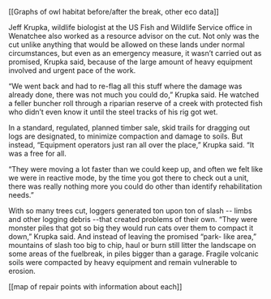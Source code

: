 [[Graphs of owl habitat before/after the break, other eco data]]

Jeff Krupka, wildlife biologist at the US Fish and Wildlife Service office in Wenatchee also worked as a resource advisor on the cut. Not only was the cut unlike anything that would be allowed on these lands under normal circumstances, but even as an emergency measure, it wasn’t carried out as promised, Krupka said, because of the large amount of heavy equipment involved and urgent pace of the work.

“We went back and had to re-flag all this stuff where the damage was already done, there was not much you could do,” Krupka said. He watched a feller buncher roll through a riparian reserve of a creek with protected fish who didn’t even know it until the steel tracks of his rig got wet. 

In a standard, regulated, planned timber sale, skid trails for dragging out logs are designated, to minimize compaction and damage to soils. But instead, “Equipment operators just ran all over the place,” Krupka said. “It was a free for all. 

“They were moving a lot faster than we could keep up, and often we felt like we were in reactive mode, by the time you got there to check out a unit, there was really nothing more you could do other than identify rehabilitation needs.”

With so many trees cut, loggers generated ton upon ton of slash -- limbs and other logging debris --that created problems of their own. “They were monster piles that got so big they would run cats over them to compact it down,” Krupka said. And instead of leaving the promised “park- like area,” mountains of slash too big to chip, haul or burn still litter the landscape on some areas of the fuelbreak, in piles bigger than a garage. Fragile volcanic soils were compacted by heavy equipment and remain vulnerable to erosion.

[[map of repair points with information about each]]